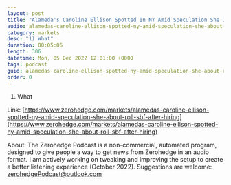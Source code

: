 ```yaml
---
layout: post
title: "Alameda's Caroline Ellison Spotted In NY Amid Speculation She Is About To Roll On SBF After Hiring Iconic Clinton Lawyer"
audio: alamedas-caroline-ellison-spotted-ny-amid-speculation-she-about-roll-sbf-after-hiring-1
category: markets
desc: "1) What"
duration: 00:05:06
length: 306
datetime: Mon, 05 Dec 2022 12:01:00 +0000
tags: podcast
guid: alamedas-caroline-ellison-spotted-ny-amid-speculation-she-about-roll-sbf-after-hiring-0
order: 0
---
```

1) What

Link: [https://www.zerohedge.com/markets/alamedas-caroline-ellison-spotted-ny-amid-speculation-she-about-roll-sbf-after-hiring](https://www.zerohedge.com/markets/alamedas-caroline-ellison-spotted-ny-amid-speculation-she-about-roll-sbf-after-hiring)

About: The Zerohedge Podcast is a non-commercial, automated program, designed to give people a way to get news from Zerohedge in an audio format.  I am actively working on tweaking and improving the setup to create a better listening experience (October 2022).  Suggestions are welcome: [zerohedgePodcast@outlook.com](mailto:zerohedgePodcast@outlook.com)